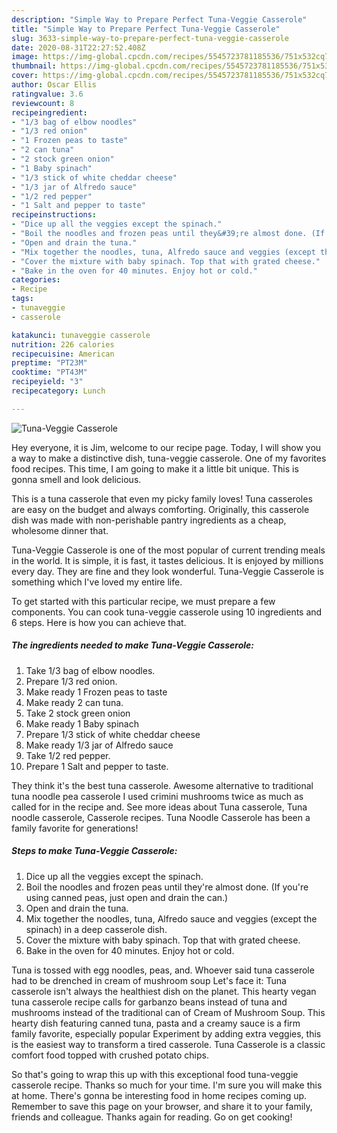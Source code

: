 ```yaml
---
description: "Simple Way to Prepare Perfect Tuna-Veggie Casserole"
title: "Simple Way to Prepare Perfect Tuna-Veggie Casserole"
slug: 3633-simple-way-to-prepare-perfect-tuna-veggie-casserole
date: 2020-08-31T22:27:52.408Z
image: https://img-global.cpcdn.com/recipes/5545723781185536/751x532cq70/tuna-veggie-casserole-recipe-main-photo.jpg
thumbnail: https://img-global.cpcdn.com/recipes/5545723781185536/751x532cq70/tuna-veggie-casserole-recipe-main-photo.jpg
cover: https://img-global.cpcdn.com/recipes/5545723781185536/751x532cq70/tuna-veggie-casserole-recipe-main-photo.jpg
author: Oscar Ellis
ratingvalue: 3.6
reviewcount: 8
recipeingredient:
- "1/3 bag of elbow noodles"
- "1/3 red onion"
- "1 Frozen peas to taste"
- "2 can tuna"
- "2 stock green onion"
- "1 Baby spinach"
- "1/3 stick of white cheddar cheese"
- "1/3 jar of Alfredo sauce"
- "1/2 red pepper"
- "1 Salt and pepper to taste"
recipeinstructions:
- "Dice up all the veggies except the spinach."
- "Boil the noodles and frozen peas until they&#39;re almost done. (If you&#39;re using canned peas, just open and drain the can.)"
- "Open and drain the tuna."
- "Mix together the noodles, tuna, Alfredo sauce and veggies (except the spinach) in a deep casserole dish."
- "Cover the mixture with baby spinach. Top that with grated cheese."
- "Bake in the oven for 40 minutes. Enjoy hot or cold."
categories:
- Recipe
tags:
- tunaveggie
- casserole

katakunci: tunaveggie casserole 
nutrition: 226 calories
recipecuisine: American
preptime: "PT23M"
cooktime: "PT43M"
recipeyield: "3"
recipecategory: Lunch

---
```



![Tuna-Veggie Casserole](https://img-global.cpcdn.com/recipes/5545723781185536/751x532cq70/tuna-veggie-casserole-recipe-main-photo.jpg)

Hey everyone, it is Jim, welcome to our recipe page. Today, I will show you a way to make a distinctive dish, tuna-veggie casserole. One of my favorites food recipes. This time, I am going to make it a little bit unique. This is gonna smell and look delicious.

This is a tuna casserole that even my picky family loves! Tuna casseroles are easy on the budget and always comforting. Originally, this casserole dish was made with non-perishable pantry ingredients as a cheap, wholesome dinner that.

Tuna-Veggie Casserole is one of the most popular of current trending meals in the world. It is simple, it is fast, it tastes delicious. It is enjoyed by millions every day. They are fine and they look wonderful. Tuna-Veggie Casserole is something which I've loved my entire life.


To get started with this particular recipe, we must prepare a few components. You can cook tuna-veggie casserole using 10 ingredients and 6 steps. Here is how you can achieve that.

<!--inarticleads1-->

##### The ingredients needed to make Tuna-Veggie Casserole:

1. Take 1/3 bag of elbow noodles.
1. Prepare 1/3 red onion.
1. Make ready 1 Frozen peas to taste
1. Make ready 2 can tuna.
1. Take 2 stock green onion
1. Make ready 1 Baby spinach
1. Prepare 1/3 stick of white cheddar cheese
1. Make ready 1/3 jar of Alfredo sauce
1. Take 1/2 red pepper.
1. Prepare 1 Salt and pepper to taste.


They think it&#39;s the best tuna casserole. Awesome alternative to traditional tuna noodle pea casserole I used crimini mushrooms twice as much as called for in the recipe and. See more ideas about Tuna casserole, Tuna noodle casserole, Casserole recipes. Tuna Noodle Casserole has been a family favorite for generations! 

<!--inarticleads2-->

##### Steps to make Tuna-Veggie Casserole:

1. Dice up all the veggies except the spinach.
1. Boil the noodles and frozen peas until they&#39;re almost done. (If you&#39;re using canned peas, just open and drain the can.)
1. Open and drain the tuna.
1. Mix together the noodles, tuna, Alfredo sauce and veggies (except the spinach) in a deep casserole dish.
1. Cover the mixture with baby spinach. Top that with grated cheese.
1. Bake in the oven for 40 minutes. Enjoy hot or cold.


Tuna is tossed with egg noodles, peas, and. Whoever said tuna casserole had to be drenched in cream of mushroom soup Let&#39;s face it: Tuna casserole isn&#39;t always the healthiest dish on the planet. This hearty vegan tuna casserole recipe calls for garbanzo beans instead of tuna and mushrooms instead of the traditional can of Cream of Mushroom Soup. This hearty dish featuring canned tuna, pasta and a creamy sauce is a firm family favorite, especially popular Experiment by adding extra veggies, this is the easiest way to transform a tired casserole. Tuna Casserole is a classic comfort food topped with crushed potato chips. 

So that's going to wrap this up with this exceptional food tuna-veggie casserole recipe. Thanks so much for your time. I'm sure you will make this at home. There's gonna be interesting food in home recipes coming up. Remember to save this page on your browser, and share it to your family, friends and colleague. Thanks again for reading. Go on get cooking!
